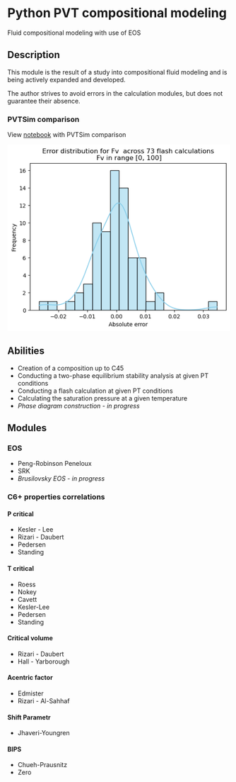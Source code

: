 # Python PVT сompositional modeling  #

Fluid compositional modeling with use of EOS


## Description ##

This module is the result of a study into compositional fluid modeling and is being actively expanded and developed.

The author strives to avoid errors in the calculation modules, but does not guarantee their absence.

### PVTSim comparison ###
View [notebook](https://github.com/SidorenkoDD/BlackBoxFluid/blob/main/code/exmp_notebooks/exmp_pvtsim_comparison.ipynb) with PVTSim comparison

![Two phase flash calculation comparison for Fv](./images/Fv_hist_error.png)


## Abilities ##

* Creation of a composition up to C45
* Conducting a two-phase equilibrium stability analysis at given PT conditions
* Conducting a flash calculation at given PT conditions
* Calculating the saturation pressure at a given temperature
* *Phase diagram construction - in progress*



## Modules ##

### EOS ###
* Peng-Robinson Peneloux
* SRK
* *Brusilovsky EOS -  in progress*


###  С6+ properties correlations  ###

#### P critical ####
* Kesler - Lee
* Rizari - Daubert
* Pedersen
* Standing

#### T critical ####
* Roess
* Nokey
* Cavett
* Kesler-Lee
* Pedersen
* Standing

#### Critical volume ####
* Rizari - Daubert
* Hall - Yarborough

#### Acentric factor ####
* Edmister
* Rizari - Al-Sahhaf

#### Shift Parametr ####
* Jhaveri-Youngren

#### BIPS ####
* Chueh-Prausnitz
* Zero






